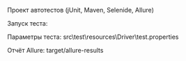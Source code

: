 Проект автотестов (jUnit, Maven, Selenide, Allure)

Запуск теста: 

Параметры теста: src\test\resources\Driver\test.properties

Отчёт Allure: target/allure-results
